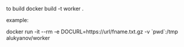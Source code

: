 to build
docker build -t worker .

example:

docker run -it --rm -e DOCURL=https://url/fname.txt.gz -v \`pwd\`:/tmp alukyanov/worker
